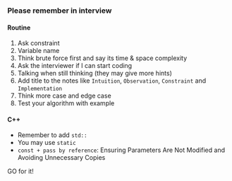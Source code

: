 ### Please remember in interview

#### Routine
1. Ask constraint
2. Variable name
3. Think brute force first and say its time & space complexity
4. Ask the interviewer if I can start coding
5. Talking when still thinking (they may give more hints)
6. Add title to the notes like `Intuition`, `Observation`, `Constraint` and `Implementation`
7. Think more case and edge case
8. Test your algorithm with example

#### C++
* Remember to add `std::`
* You may use `static`
* `const + pass by reference`: Ensuring Parameters Are Not Modified and Avoiding Unnecessary Copies

GO for it!